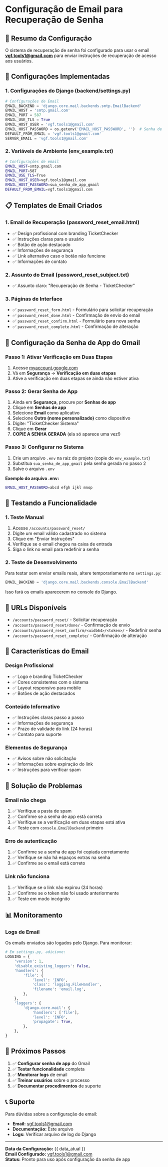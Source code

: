 # Configuração de Email para Recuperação de Senha

## 📧 Resumo da Configuração

O sistema de recuperação de senha foi configurado para usar o email **vgf.tools1@gmail.com** para enviar instruções de recuperação de acesso aos usuários.

## 🔧 Configurações Implementadas

### 1. **Configurações do Django (backend/settings.py)**

```python
# Configurações de Email
EMAIL_BACKEND = 'django.core.mail.backends.smtp.EmailBackend'
EMAIL_HOST = 'smtp.gmail.com'
EMAIL_PORT = 587
EMAIL_USE_TLS = True
EMAIL_HOST_USER = 'vgf.tools1@gmail.com'
EMAIL_HOST_PASSWORD = os.getenv('EMAIL_HOST_PASSWORD', '')  # Senha de app do Gmail
DEFAULT_FROM_EMAIL = 'vgf.tools1@gmail.com'
SERVER_EMAIL = 'vgf.tools1@gmail.com'
```

### 2. **Variáveis de Ambiente (env_example.txt)**

```bash
# Configurações de email
EMAIL_HOST=smtp.gmail.com
EMAIL_PORT=587
EMAIL_USE_TLS=True
EMAIL_HOST_USER=vgf.tools1@gmail.com
EMAIL_HOST_PASSWORD=sua_senha_de_app_gmail
DEFAULT_FROM_EMAIL=vgf.tools1@gmail.com
```

## 📋 Templates de Email Criados

### 1. **Email de Recuperação (password_reset_email.html)**
- ✅ Design profissional com branding TicketChecker
- ✅ Instruções claras para o usuário
- ✅ Botão de ação destacado
- ✅ Informações de segurança
- ✅ Link alternativo caso o botão não funcione
- ✅ Informações de contato

### 2. **Assunto do Email (password_reset_subject.txt)**
- ✅ Assunto claro: "Recuperação de Senha - TicketChecker"

### 3. **Páginas de Interface**
- ✅ `password_reset_form.html` - Formulário para solicitar recuperação
- ✅ `password_reset_done.html` - Confirmação de envio do email
- ✅ `password_reset_confirm.html` - Formulário para nova senha
- ✅ `password_reset_complete.html` - Confirmação de alteração

## 🔐 Configuração da Senha de App do Gmail

### Passo 1: Ativar Verificação em Duas Etapas
1. Acesse [myaccount.google.com](https://myaccount.google.com)
2. Vá em **Segurança** → **Verificação em duas etapas**
3. Ative a verificação em duas etapas se ainda não estiver ativa

### Passo 2: Gerar Senha de App
1. Ainda em **Segurança**, procure por **Senhas de app**
2. Clique em **Senhas de app**
3. Selecione **Email** como aplicativo
4. Selecione **Outro (nome personalizado)** como dispositivo
5. Digite: "TicketChecker Sistema"
6. Clique em **Gerar**
7. **COPIE A SENHA GERADA** (ela só aparece uma vez!)

### Passo 3: Configurar no Sistema
1. Crie um arquivo `.env` na raiz do projeto (copie do `env_example.txt`)
2. Substitua `sua_senha_de_app_gmail` pela senha gerada no passo 2
3. Salve o arquivo `.env`

**Exemplo do arquivo .env:**
```bash
EMAIL_HOST_PASSWORD=abcd efgh ijkl mnop
```

## 🧪 Testando a Funcionalidade

### 1. **Teste Manual**
1. Acesse `/accounts/password_reset/`
2. Digite um email válido cadastrado no sistema
3. Clique em "Enviar Instruções"
4. Verifique se o email chegou na caixa de entrada
5. Siga o link no email para redefinir a senha

### 2. **Teste de Desenvolvimento**
Para testar sem enviar emails reais, altere temporariamente no `settings.py`:
```python
EMAIL_BACKEND = 'django.core.mail.backends.console.EmailBackend'
```
Isso fará os emails aparecerem no console do Django.

## 📱 URLs Disponíveis

- `/accounts/password_reset/` - Solicitar recuperação
- `/accounts/password_reset/done/` - Confirmação de envio
- `/accounts/password_reset_confirm/<uidb64>/<token>/` - Redefinir senha
- `/accounts/password_reset_complete/` - Confirmação de alteração

## 🎨 Características do Email

### Design Profissional
- ✅ Logo e branding TicketChecker
- ✅ Cores consistentes com o sistema
- ✅ Layout responsivo para mobile
- ✅ Botões de ação destacados

### Conteúdo Informativo
- ✅ Instruções claras passo a passo
- ✅ Informações de segurança
- ✅ Prazo de validade do link (24 horas)
- ✅ Contato para suporte

### Elementos de Segurança
- ✅ Avisos sobre não solicitação
- ✅ Informações sobre expiração do link
- ✅ Instruções para verificar spam

## 🔧 Solução de Problemas

### Email não chega
1. ✅ Verifique a pasta de spam
2. ✅ Confirme se a senha de app está correta
3. ✅ Verifique se a verificação em duas etapas está ativa
4. ✅ Teste com `console.EmailBackend` primeiro

### Erro de autenticação
1. ✅ Confirme se a senha de app foi copiada corretamente
2. ✅ Verifique se não há espaços extras na senha
3. ✅ Confirme se o email está correto

### Link não funciona
1. ✅ Verifique se o link não expirou (24 horas)
2. ✅ Confirme se o token não foi usado anteriormente
3. ✅ Teste em modo incógnito

## 📊 Monitoramento

### Logs de Email
Os emails enviados são logados pelo Django. Para monitorar:
```python
# Em settings.py, adicione:
LOGGING = {
    'version': 1,
    'disable_existing_loggers': False,
    'handlers': {
        'file': {
            'level': 'INFO',
            'class': 'logging.FileHandler',
            'filename': 'email.log',
        },
    },
    'loggers': {
        'django.core.mail': {
            'handlers': ['file'],
            'level': 'INFO',
            'propagate': True,
        },
    },
}
```

## 🚀 Próximos Passos

1. ✅ **Configurar senha de app** do Gmail
2. ✅ **Testar funcionalidade** completa
3. ✅ **Monitorar logs** de email
4. ✅ **Treinar usuários** sobre o processo
5. ✅ **Documentar procedimentos** de suporte

## 📞 Suporte

Para dúvidas sobre a configuração de email:
- **Email:** vgf.tools1@gmail.com
- **Documentação:** Este arquivo
- **Logs:** Verificar arquivo de log do Django

---

**Data da Configuração:** {{ data_atual }}  
**Email Configurado:** vgf.tools1@gmail.com  
**Status:** Pronto para uso após configuração da senha de app